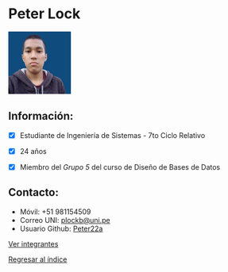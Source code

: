 # Peter Lock

<img src="PeterLock.jpeg" alt="Peter Lock" style="width: 25%; height: auto;" />

 ## **Información:**
- [x] Estudiante de Ingeniería de Sistemas - 7to Ciclo Relativo
- [x] 24 años
- [x] Miembro del *Grupo 5* del curso de Diseño de Bases de Datos


 ## **Contacto:**

  * Móvil: +51 981154509
  * Correo UNI: plockb@uni.pe
  * Usuario Github: [Peter22a](https://github.com/Peter22a)

[Ver integrantes](../Integrantes.md)

[Regresar al índice](../../README.md)
